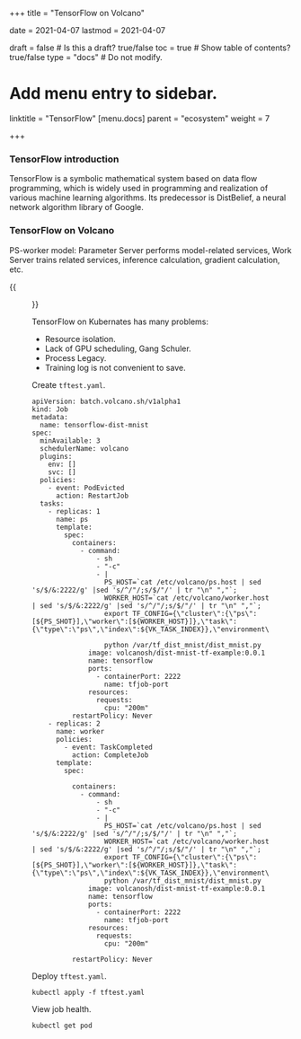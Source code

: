 +++
title =  "TensorFlow on Volcano"

date = 2021-04-07
lastmod = 2021-04-07

draft = false  # Is this a draft? true/false
toc = true  # Show table of contents? true/false
type = "docs"  # Do not modify.

# Add menu entry to sidebar.
linktitle = "TensorFlow"
[menu.docs]
  parent = "ecosystem"
  weight = 7

+++



### TensorFlow introduction

TensorFlow is a symbolic mathematical system based on data flow programming, which is widely used in programming and realization of various machine learning algorithms. Its predecessor is DistBelief, a neural network algorithm library of Google.

### TensorFlow on Volcano

PS-worker model: Parameter Server performs model-related services, Work Server trains related services, inference calculation, gradient calculation, etc.

{{<figure library="1" src="ps-worker.png" title="ps-worker">}}

TensorFlow on Kubernates has many problems:

- Resource isolation.
- Lack of GPU scheduling, Gang Schuler.
- Process Legacy.
- Training log is not convenient to save.

Create `tftest.yaml`.

```
apiVersion: batch.volcano.sh/v1alpha1
kind: Job
metadata:
  name: tensorflow-dist-mnist
spec:
  minAvailable: 3
  schedulerName: volcano
  plugins:
    env: []
    svc: []
  policies:
    - event: PodEvicted
      action: RestartJob
  tasks:
    - replicas: 1
      name: ps
      template:
        spec:
          containers:
            - command:
                - sh
                - "-c"
                - |
                  PS_HOST=`cat /etc/volcano/ps.host | sed 's/$/&:2222/g' |sed 's/^/"/;s/$/"/' | tr "\n" ","`;
                  WORKER_HOST=`cat /etc/volcano/worker.host | sed 's/$/&:2222/g' |sed 's/^/"/;s/$/"/' | tr "\n" ","`;
                  export TF_CONFIG={\"cluster\":{\"ps\":[${PS_SHOT}],\"worker\":[${WORKER_HOST}]},\"task\":{\"type\":\"ps\",\"index\":${VK_TASK_INDEX}},\"environment\":\"cloud\"};

                  python /var/tf_dist_mnist/dist_mnist.py
              image: volcanosh/dist-mnist-tf-example:0.0.1
              name: tensorflow
              ports:
                - containerPort: 2222
                  name: tfjob-port
              resources:
                requests:
                  cpu: "200m"
          restartPolicy: Never
    - replicas: 2
      name: worker
      policies:
        - event: TaskCompleted
          action: CompleteJob
      template:
        spec:

          containers:
            - command:
                - sh
                - "-c"
                - |
                  PS_HOST=`cat /etc/volcano/ps.host | sed 's/$/&:2222/g' |sed 's/^/"/;s/$/"/' | tr "\n" ","`;
                  WORKER_HOST=`cat /etc/volcano/worker.host | sed 's/$/&:2222/g' |sed 's/^/"/;s/$/"/' | tr "\n" ","`;
                  export TF_CONFIG={\"cluster\":{\"ps\":[${PS_SHOT}],\"worker\":[${WORKER_HOST}]},\"task\":{\"type\":\"ps\",\"index\":${VK_TASK_INDEX}},\"environment\":\"cloud\"};
                  python /var/tf_dist_mnist/dist_mnist.py
              image: volcanosh/dist-mnist-tf-example:0.0.1
              name: tensorflow
              ports:
                - containerPort: 2222
                  name: tfjob-port
              resources:
                requests:
                  cpu: "200m"
              
          restartPolicy: Never
```

Deploy `tftest.yaml`.

```
kubectl apply -f tftest.yaml
```

View job health.

```
kubectl get pod
```